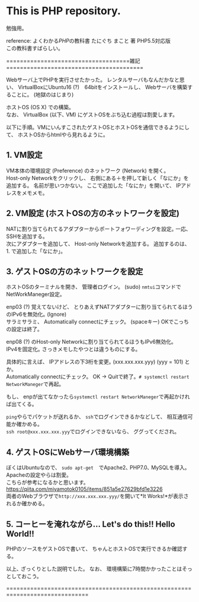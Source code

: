 # This is PHP repository.  

勉強用。

reference: よくわかる*PHP*の教科書 たにぐち まこと 著 PHP5.5対応版  
この教科書すばらしい。  

====================================雑記========================================

Webサーバ上でPHPを実行させたかった。 レンタルサーバもなんだかなと思い、 VirtualBoxにUbuntu16 (?)　64bitをインストールし、 Webサーバを構築することに。 (地獄のはじまり)

ホストOS (OS X) での構築｡  
なお、 VirtualBox (以下､ VM) にゲストOSをぶち込む過程は割愛します。

以下に手順。VMにいんすこされたゲストOSとホストOSを通信できるようにして、 ホストOSからhtmlやら見れるように。

## 1. VM設定  
VM本体の環境設定 (Preference) のネットワーク (Network) を開く。  
Host-only Networkをクリックし、 右側にある＋を押して新しく「なにか」を追加する。 名前が思いつかない。 ここで追加した「なにか」を開いて、 IPアドレスをメモメモ。  

## 2. VM設定 (ホストOSの方のネットワークを設定)  
NATに割り当てられてるアダプターからポートフォワーディングを設定｡ 一応､ SSHを追加する。  
次にアダプターを追加して、 Host-only Networkを追加する。 追加するのは、 1. で追加した「なにか」。  

## 3. ゲストOSの方のネットワークを設定  
ホストOSのターミナルを開き、 管理者ログイン。 (sudo) `nmtui`コマンドでNetWorkManeger設定｡  

enp03 (?) 覚えてないけど、 とりあえずNATアダプターに割り当てられてるほうのIPv6を無効化｡ (Ignore)  
サラミサラミ、 Automatically connectにチェック。 (spaceキー) OKでこっちの設定は終了｡  

enp08 (?) のHost-only Networkに割り当てられてるほうもIPv6無効化｡   
IPv4を固定化｡ さっきメモしたやつとは違うものにする。  

具体的に言えば、 IPアドレスの下3桁を変更｡ (xxx.xxx.xxx.yyy) (yyy = 101) とか。  
Automatically connectにチェック。 OK -> Quitで終了。`# systemctl restart NetworkManeger`で再起｡  

もし、 enpが出てなかったら`systemctl restart NetworkManeger`で再起かければ出てくる。  

`ping`やらでパケットが送れるか、 `ssh`でログインできるかなどして、 相互通信可能か確かめる。  
`ssh root@xxx.xxx.xxx.yyy`でログインできないなら、 ググってくだされ｡  

## 4. ゲストOSにWebサーバ環境構築  
ぼくはUbuntuなので、 `sudo apt-get`　でApache2､ PHP7.0､ MySQLを導入｡　Apacheの設定やらは割愛｡  
こちらが参考になるかと思います。  
<https://qiita.com/miyamotok0105/items/851a5e27629bfd1e3226>  
両者のWebブラウザで`http://xxx.xxx.xxx.yyy/`を開いて*It Works!*が表示されるか確かめる。  

## 5. コーヒーを淹れながら... Let's do this!! Hello World!!  
PHPのソースをゲストOSで書いて、 ちゃんとホストOSで実行できるか確認する。  

以上､ ざっくりとした説明でした。 なお、 環境構築に7時間かかったことはそっとしておこう。

==============================================================================












